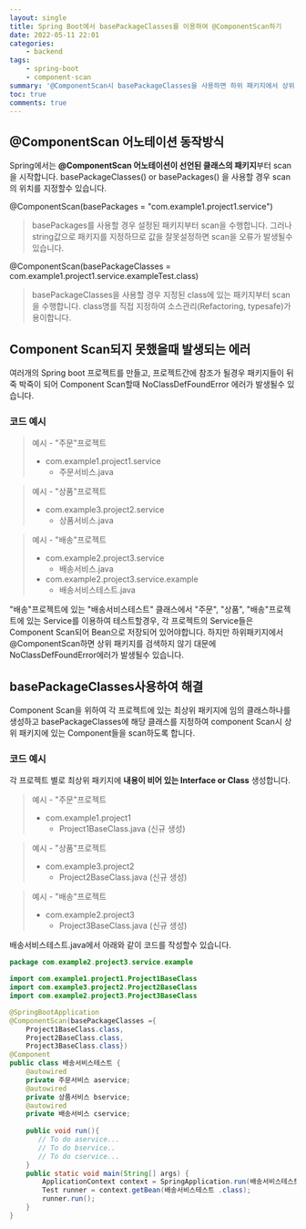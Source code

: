 ```yaml
---
layout: single
title: Spring Boot에서 basePackageClasses를 이용하여 @ComponentScan하기
date: 2022-05-11 22:01
categories: 
    - backend
tags: 
    - spring-boot
    - component-scan
summary: '@ComponentScan시 basePackageClasses을 사용하면 하위 패키지에서 상위 패키지에 있는 @Component들을 읽을수 있습니다.'
toc: true
comments: true
---
```


@ComponentScan 어노테이션 동작방식
-

Spring에서는 **@ComponentScan 어노테이션이 선언된 클래스의 패키지**부터 scan을 시작합니다. basePackageClasses() or basePackages() 을 사용할 경우 scan의 위치를 지정할수 있습니다. 

@ComponentScan(basePackages = "com.example1.project1.service") 
> basePackages를 사용할 경우 설정된 패키지부터 scan을 수행합니다. 그러나 string값으로 패키지를 지정하므로 값을 잘못설정하면 scan을 오류가 발생될수 있습니다. 

@ComponentScan(basePackageClasses = com.example1.project1.service.exampleTest.class) 
> basePackageClasses을 사용할 경우 지정된 class에 있는 패키지부터 scan을 수행합니다. class명를 직접 지정하여 소스관리(Refactoring, typesafe)가 용이합니다. 


Component Scan되지 못했을때 발생되는 에러
-

여러개의 Spring boot 프로젝트를 만들고, 
프로젝트간에 참조가 될경우 패키지들이 뒤죽 박죽이 되어 Component Scan할때 NoClassDefFoundError 에러가 발생될수 있습니다.

### 코드 예시

> 예시 - "주문"프로젝트   
> - com.example1.project1.service  
>   - 주문서비스.java  

> 예시 - "상품"프로젝트  
> - com.example3.project2.service  
>   - 상품서비스.java  

> 예시 - "배송"프로젝트  
> - com.example2.project3.service  
>   - 배송서비스.java  
> - com.example2.project3.service.example  
>   - 배송서비스테스트.java   

"배송"프로젝트에 있는 "배송서비스테스트" 클래스에서 "주문", "상품", "배송"프로젝트에 있는 Service를 이용하여 테스트할경우, 각 프로젝트의 Service들은 Component Scan되어 Bean으로 저장되어 있어야합니다. 하지만 하위패키지에서 @ComponentScan하면 상위 패키지를 검색하지 않기 대문에 NoClassDefFoundError에러가 발생될수 있습니다. 


basePackageClasses사용하여 해결
--

Component Scan을 위하여 각 프로젝트에 있는 최상위 패키지에 임의 클래스하나를 생성하고 basePackageClasses에 해당 클래스를 지정하여 component Scan시 상위 패키지에 있는 Component들을 scan하도록 합니다.

### 코드 예시
각 프로젝트 별로 최상위 패키지에 **내용이 비어 있는 Interface or Class** 생성합니다. 

> 예시 - "주문"프로젝트 
> - com.example1.project1
>   - Project1BaseClass.java (신규 생성)

> 예시 - "상품"프로젝트
> - com.example3.project2
>   - Project2BaseClass.java (신규 생성)

> 예시 - "배송"프로젝트
> - com.example2.project3
>   - Project3BaseClass.java (신규 생성)

배송서비스테스트.java에서 아래와 같이 코드를 작성할수 있습니다.

```java
package com.example2.project3.service.example

import com.example1.project1.Project1BaseClass
import com.example3.project2.Project2BaseClass
import com.example2.project3.Project3BaseClass

@SpringBootApplication 
@ComponentScan(basePackageClasses ={
    Project1BaseClass.class,
    Project2BaseClass.class,
    Project3BaseClass.class})
@Component 
public class 배송서비스테스트 {
    @autowired
    private 주문서비스 aservice;
    @autowired
    private 상품서비스 bservice;
    @autowired
    private 배송서비스 cservice;
    
    public void run(){
       // To do aservice...
       // To do bservice..
       // To do cservice...
    }
    public static void main(String[] args) {
		ApplicationContext context = SpringApplication.run(배송서비스테스트.class, args);
		Test runner = context.getBean(배송서비스테스트 .class);
		runner.run();
	}
}
```

